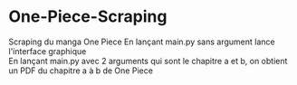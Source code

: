 # One-Piece-Scraping
Scraping du manga One Piece
En lançant main.py sans argument lance l'interface graphique  
En lançant main.py avec 2 arguments qui sont le chapitre a et b, on obtient un PDF du chapitre a à b de One Piece
